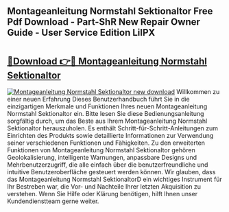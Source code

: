 ## Montageanleitung Normstahl Sektionaltor Free Pdf Download - Part-ShR New Repair Owner Guide - User Service Edition LiIPX

# <h2><a href="http://df7jsi0.blite.top/?on=Montageanleitung+Normstahl+Sektionaltor">🔗Download 👉🔴 Montageanleitung Normstahl Sektionaltor</a></h2>

[![Montageanleitung Normstahl Sektionaltor new download](https://i.imgur.com/lujVjoI.png)](http://df7jsi0.blite.top/?on=Montageanleitung+Normstahl+Sektionaltor)
Willkommen zu einer neuen Erfahrung Dieses Benutzerhandbuch führt Sie in die einzigartigen Merkmale und Funktionen Ihres neuen Montageanleitung Normstahl Sektionaltor ein. Bitte lesen Sie diese Bedienungsanleitung sorgfältig durch, um das Beste aus Ihrem Montageanleitung Normstahl Sektionaltor herauszuholen. Es enthält Schritt-für-Schritt-Anleitungen zum Einrichten des Produkts sowie detaillierte Informationen zur Verwendung seiner verschiedenen Funktionen und Fähigkeiten. Zu den erweiterten Funktionen von Montageanleitung Normstahl Sektionaltor gehören Geolokalisierung, intelligente Warnungen, anpassbare Designs und Mehrbenutzerzugriff, die alle einfach über die benutzerfreundliche und intuitive Benutzeroberfläche gesteuert werden können. Wir glauben, dass das Montageanleitung Normstahl SektionaltorD ein wichtiges Instrument für Ihr Bestreben war, die Vor- und Nachteile Ihrer letzten Akquisition zu verstehen. Wenn Sie Hilfe oder Klärung benötigen, hilft Ihnen unser Kundendienstteam gerne weiter.

